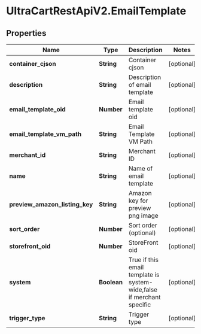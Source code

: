 # UltraCartRestApiV2.EmailTemplate

## Properties
Name | Type | Description | Notes
------------ | ------------- | ------------- | -------------
**container_cjson** | **String** | Container cjson | [optional] 
**description** | **String** | Description of email template | [optional] 
**email_template_oid** | **Number** | Email template oid | [optional] 
**email_template_vm_path** | **String** | Email Template VM Path | [optional] 
**merchant_id** | **String** | Merchant ID | [optional] 
**name** | **String** | Name of email template | [optional] 
**preview_amazon_listing_key** | **String** | Amazon key for preview png image | [optional] 
**sort_order** | **Number** | Sort order (optional) | [optional] 
**storefront_oid** | **Number** | StoreFront oid | [optional] 
**system** | **Boolean** | True if this email template is system-wide,false if merchant specific | [optional] 
**trigger_type** | **String** | Trigger type | [optional] 


